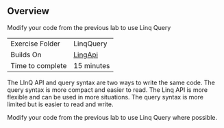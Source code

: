 ﻿## Overview
Modify your code from the previous lab to use Linq Query


| | |
| --------- | --------------------------- |
| Exercise Folder | LinqQuery |
| Builds On | [LingApi](../LingApi) |
| Time to complete | 15 minutes

The LInQ API and query syntax are two ways to write the same code.  The query syntax is more compact and easier to read.  The Linq API is more flexible and can be used in more situations.  The query syntax is more limited but is easier to read and write.

Modify your code from the previous lab to use Linq Query where possible.